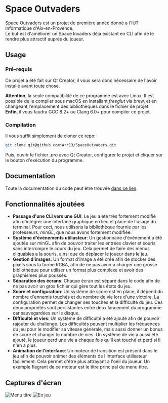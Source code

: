 # Space Outvaders
Space Outvaders est un projet de première année donné a l'IUT Informatique d'Aix-en-Provence.  
Le but est d'améliorer un Space Invaders déjà existant en CLI afin de le rendre plus attractif auprès du joueur.

## Usage

### Pré-requis
Ce projet a été fait sur Qt Creator, il vous sera donc nécessaire de l'avoir installé avant toute chose.

**Attention**, la seule compatibilité de ce programme est avec Linux.
Il est possible de le compiler sous macOS en installant *freeglut* via brew, et en changeant l'emplacement des bibliothèques dans le fichier de projet.  
**Enfin**, il vous faudra GCC 8.2+ ou Clang 6.0+ pour compiler ce projet.

### Compilation
Il vous suffit simplement de cloner ce repo:
```sh
git clone git@github.com:Arc13/SpaceOutvaders.git
```
Puis, ouvrir le fichier *.pro* avec Qt Creator, configurer le projet et cliquer sur le bouton d'exécution du programme.

## Documentation
Toute la documentation du code peut être trouvée [dans ce lien](https://kuruyia.net/invaders/doc/).

## Fonctionnalités ajoutées
- **Passage d'une CLI vers une GUI**: Le jeu a été très fortement modifié afin d'intégrer une interface graphique en lieu et place de l'usage du terminal.
Pour ceci, nous utilisons la bibliothèque fournie par les professeurs, *minGL*, que nous avons fortement modifiée.
- **Système d'événements utiliasteur**: Un gestionnaire d'événement a été ajoutée sur minGL afin de pouvoir traiter
les entrées clavier et souris sans interrompre le cours du jeu.
Cela permet de faire des menus cliquables a la souris, ainsi que de déplacer le joueur dans le jeu.
- **Gestion d'images**: Un format d'image a été créé afin de stocker des pixels sous la forme RGBA,
afin de ne pas avoir a charger une grosse bibliothèque pour utiliser un format plus complexe et avoir des graphismes plus poussés.
- **Séparation des écrans**: Chaque écran est séparé dans le code afin de ne pas avoir un gros fichier qui gère tout les états du jeu.
- **Score et configuration**: Un système de score est en place, il dépend du nombre d'ennemis touchés et du nombre de vie lors d'une victoire.
La configuration permet de changer ses touches et la difficulté du jeu.
Ces deux propriétés sont persistantes entre deux lancement du programme car sauvegardées sur le disque.
- **Difficulté et vies**: Un système de difficulté a été ajouté afin de pouvoir rajouter du challenge.
Les difficultés peuvent multiplier les fréquences du jeu pour le modifier sa vitesse générale, mais aussi donner un bonus de score et changer le nombre de vies.
Un système de vie a aussi été ajouté, le joueur perd une vie a chaque fois qu'il est touché et perd si il n'en a plus.
- **Animation de l'interface**: Un moteur de transition est présent dans le jeu afin de pouvoir animer des éléments de l'interface utilisateur facilement.
Cela permet d'être plus attrayant a l'oeil du joueur. Un exemple flagrant de ce moteur est le titre principal du menu titre.

## Captures d'écran
![Menu titre](https://i.imgur.com/XCIUr71m.png)
![En jeu](https://i.imgur.com/QP9q7eym.png)

